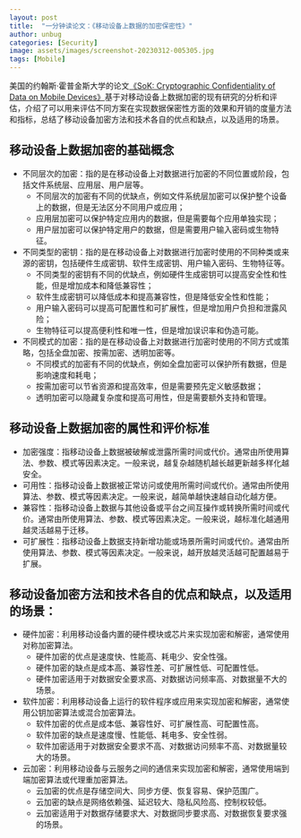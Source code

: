 ```yaml
---
layout: post
title:  "一分钟读论文：《移动设备上数据的加密保密性》"
author: unbug
categories: [Security]
image: assets/images/screenshot-20230312-005305.jpg
tags: [Mobile]
---
```

美国的约翰斯·霍普金斯大学的论文[《SoK: Cryptographic Confidentiality of Data on Mobile Devices》][paper1-url]基于对移动设备上数据加密的现有研究的分析和评估，介绍了可以用来评估不同方案在实现数据保密性方面的效果和开销的度量方法和指标，总结了移动设备加密方法和技术各自的优点和缺点，以及适用的场景。

## 移动设备上数据加密的基础概念
-   不同层次的加密：指的是在移动设备上对数据进行加密的不同位置或阶段，包括文件系统层、应用层、用户层等。
    - 不同层次的加密有不同的优缺点，例如文件系统层加密可以保护整个设备上的数据，但是无法区分不同用户或应用；
    - 应用层加密可以保护特定应用内的数据，但是需要每个应用单独实现；
    - 用户层加密可以保护特定用户的数据，但是需要用户输入密码或生物特征。
-   不同类型的密钥：指的是在移动设备上对数据进行加密时使用的不同种类或来源的密钥，包括硬件生成密钥、软件生成密钥、用户输入密码、生物特征等。
    - 不同类型的密钥有不同的优缺点，例如硬件生成密钥可以提高安全性和性能，但是增加成本和降低兼容性；
    - 软件生成密钥可以降低成本和提高兼容性，但是降低安全性和性能；
    - 用户输入密码可以提高可配置性和可扩展性，但是增加用户负担和泄露风险；
    - 生物特征可以提高便利性和唯一性，但是增加误识率和伪造可能。
-   不同模式的加密：指的是在移动设备上对数据进行加密时使用的不同方式或策略，包括全盘加密、按需加密、透明加密等。
    - 不同模式的加密有不同的优缺点，例如全盘加密可以保护所有数据，但是影响速度和耗电；
    - 按需加密可以节省资源和提高效率，但是需要预先定义敏感数据；
    - 透明加密可以隐藏复杂度和提高可用性，但是需要额外支持和管理。

## 移动设备上数据加密的属性和评价标准
-   加密强度：指移动设备上数据被破解或泄露所需时间或代价。通常由所使用算法、参数、模式等因素决定。一般来说，越复杂越随机越长越更新越多样化越安全。
-   可用性：指移动设备上数据被正常访问或使用所需时间或代价。通常由所使用算法、参数、模式等因素决定。一般来说，越简单越快速越自动化越方便。
-   兼容性：指移动设备上数据与其他设备或平台之间互操作或转换所需时间或代价。通常由所使用算法、参数、模式等因素决定。一般来说，越标准化越通用越灵活越易于迁移。
-   可扩展性：指移动设备上数据支持新增功能或场景所需时间或代价。通常由所使用算法、参数、模式等因素决定。一般来说，越开放越灵活越可配置越易于扩展。

## 移动设备加密方法和技术各自的优点和缺点，以及适用的场景：
-   硬件加密：利用移动设备内置的硬件模块或芯片来实现加密和解密，通常使用对称加密算法。
    - 硬件加密的优点是速度快、性能高、耗电少、安全性强。
    - 硬件加密的缺点是成本高、兼容性差、可扩展性低、可配置性低。
    - 硬件加密适用于对数据安全要求高、对数据访问频率高、对数据量不大的场景。
-   软件加密：利用移动设备上运行的软件程序或应用来实现加密和解密，通常使用公钥加密算法或混合加密算法。
    - 软件加密的优点是成本低、兼容性好、可扩展性高、可配置性高。
    - 软件加密的缺点是速度慢、性能低、耗电多、安全性弱。
    - 软件加密适用于对数据安全要求不高、对数据访问频率不高、对数据量较大的场景。
-   云加密：利用移动设备与云服务之间的通信来实现加密和解密，通常使用端到端加密算法或代理重加密算法。
    - 云加密的优点是存储空间大、同步方便、恢复容易、保护范围广。
    - 云加密的缺点是网络依赖强、延迟较大、隐私风险高、控制权较低。
    - 云加密适用于对数据存储要求大、对数据同步要求高、对数据恢复要求强的场景。


[paper1-url]: https://petsymposium.org/2022/files/papers/issue1/popets-2022-0029.pdf